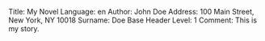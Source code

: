 Title: My Novel
Language: en
Author: John Doe
Address: 100 Main Street, New York, NY 10018
Surname: Doe
Base Header Level: 1
Comment: This is my story.
